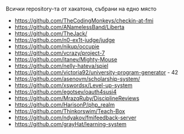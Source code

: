 Всички repository-та от хакатона, събрани на едно място

* https://github.com/TheCodingMonkeys/checkin-at-fmi
* https://github.com/ANamelessBand/Liberta
* https://github.com/TheJack/
* https://github.com/n0-ex1t-judge/judge
* https://github.com/nikup/occupie
* https://github.com/vcrazy/project-7
* https://github.com/itanev/Mighty-Mouse
* https://github.com/nelly-hateva/spiel
* https://github.com/victoria92/university-program-generator - 42
* https://github.com/asenovm/scholarship-system/
* https://github.com/xswordsx/Level-up-system
* https://github.com/egotsev/oauth4susi4
* https://github.com/MrazqRuby/DisciplineReviews
* https://github.com/HarisonP/php_realm
* https://github.com/Thinkorswim/Teach-Box
* https://github.com/ndyakov/fmifeedback-server
* https://github.com/grayHat/learning-system
